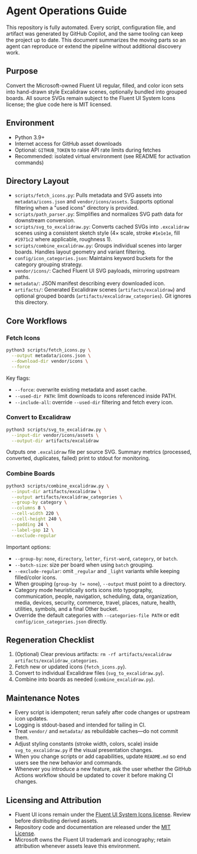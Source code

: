 # Agent Operations Guide

This repository is fully automated. Every script, configuration file, and artifact was generated by GitHub Copilot, and the same tooling can keep the project up to date. This document summarizes the moving parts so an agent can reproduce or extend the pipeline without additional discovery work.

## Purpose

Convert the Microsoft-owned Fluent UI regular, filled, and color icon sets into hand-drawn style Excalidraw scenes, optionally bundled into grouped boards. All source SVGs remain subject to the Fluent UI System Icons license; the glue code here is MIT licensed.

## Environment

- Python 3.9+
- Internet access for GitHub asset downloads
- Optional: `GITHUB_TOKEN` to raise API rate limits during fetches
- Recommended: isolated virtual environment (see README for activation commands)

## Directory Layout

- `scripts/fetch_icons.py`: Pulls metadata and SVG assets into `metadata/icons.json` and `vendor/icons/assets`. Supports optional filtering when a "used icons" directory is provided.
- `scripts/path_parser.py`: Simplifies and normalizes SVG path data for downstream conversion.
- `scripts/svg_to_excalidraw.py`: Converts cached SVGs into `.excalidraw` scenes using a consistent sketch style (4× scale, stroke `#1e1e1e`, fill `#1971c2` where applicable, roughness 1).
- `scripts/combine_excalidraw.py`: Groups individual scenes into larger boards. Handles layout geometry and variant filtering.
- `config/icon_categories.json`: Maintains keyword buckets for the category grouping strategy.
- `vendor/icons/`: Cached Fluent UI SVG payloads, mirroring upstream paths.
- `metadata/`: JSON manifest describing every downloaded icon.
- `artifacts/`: Generated Excalidraw scenes (`artifacts/excalidraw`) and optional grouped boards (`artifacts/excalidraw_categories`). Git ignores this directory.

## Core Workflows

### Fetch Icons

```bash
python3 scripts/fetch_icons.py \
  --output metadata/icons.json \
  --download-dir vendor/icons \
  --force
```

Key flags:
- `--force`: overwrite existing metadata and asset cache.
- `--used-dir PATH`: limit downloads to icons referenced inside PATH.
- `--include-all`: override `--used-dir` filtering and fetch every icon.

### Convert to Excalidraw

```bash
python3 scripts/svg_to_excalidraw.py \
  --input-dir vendor/icons/assets \
  --output-dir artifacts/excalidraw
```

Outputs one `.excalidraw` file per source SVG. Summary metrics (processed, converted, duplicates, failed) print to stdout for monitoring.

### Combine Boards

```bash
python3 scripts/combine_excalidraw.py \
  --input-dir artifacts/excalidraw \
  --output artifacts/excalidraw_categories \
  --group-by category \
  --columns 8 \
  --cell-width 220 \
  --cell-height 240 \
  --padding 24 \
  --label-gap 12 \
  --exclude-regular
```

Important options:
- `--group-by`: `none`, `directory`, `letter`, `first-word`, `category`, or `batch`.
- `--batch-size`: size per board when using `batch` grouping.
- `--exclude-regular`: omit `_regular` and `_light` variants while keeping filled/color icons.
- When grouping (`group-by != none`), `--output` must point to a directory.
- Category mode heuristically sorts icons into typography, communication, people, navigation, scheduling, data, organization, media, devices, security, commerce, travel, places, nature, health, utilities, symbols, and a final Other bucket.
- Override the default categories with `--categories-file PATH` or edit `config/icon_categories.json` directly.

## Regeneration Checklist

1. (Optional) Clear previous artifacts: `rm -rf artifacts/excalidraw artifacts/excalidraw_categories`.
2. Fetch new or updated icons (`fetch_icons.py`).
3. Convert to individual Excalidraw files (`svg_to_excalidraw.py`).
4. Combine into boards as needed (`combine_excalidraw.py`).

## Maintenance Notes

- Every script is idempotent; rerun safely after code changes or upstream icon updates.
- Logging is stdout-based and intended for tailing in CI.
- Treat `vendor/` and `metadata/` as rebuildable caches—do not commit them.
- Adjust styling constants (stroke width, colors, scale) inside `svg_to_excalidraw.py` if the visual presentation changes.
- When you change scripts or add capabilities, update `README.md` so end users see the new behavior and commands.
- Whenever you introduce a new feature, ask the user whether the GitHub Actions workflow should be updated to cover it before making CI changes.

## Licensing and Attribution

- Fluent UI icons remain under the [Fluent UI System Icons license](https://github.com/microsoft/fluentui-system-icons). Review before distributing derived assets.
- Repository code and documentation are released under the [MIT License](LICENSE).
- Microsoft owns the Fluent UI trademark and iconography; retain attribution whenever assets leave this environment.
